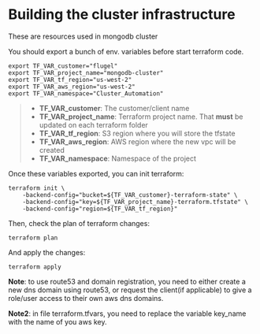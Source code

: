 # Building the cluster infrastructure

These are resources used in mongodb cluster

You should export a bunch of env. variables before start terraform code.

```
export TF_VAR_customer="flugel"
export TF_VAR_project_name="mongodb-cluster"
export TF_VAR_tf_region="us-west-2"
export TF_VAR_aws_region="us-west-2"
export TF_VAR_namespace="Cluster_Automation"
```

> - **TF_VAR_customer**: The customer/client name
> - **TF_VAR_project_name**: Terraform project name. That **must** be updated on each terraform folder
> - **TF_VAR_tf_region**: S3 region where you will store the tfstate
> - **TF_VAR_aws_region**: AWS region where the new vpc will be created
> - **TF_VAR_namespace**: Namespace of the project

Once these variables exported, you can init terraform:


```
terraform init \
    -backend-config="bucket=${TF_VAR_customer}-terraform-state" \
    -backend-config="key=${TF_VAR_project_name}-terraform.tfstate" \
    -backend-config="region=${TF_VAR_tf_region}"

```

Then, check the plan of terraform changes:

```
terraform plan
```

And apply the changes:

```
terraform apply
```

**Note**: to use route53 and domain registration, you need to either create a new dns domain using route53, or request the client(if applicable) to give a role/user access to their own aws dns domains.

**Note2**: in file terraform.tfvars, you need to replace the variable key_name with the name of you aws key.

